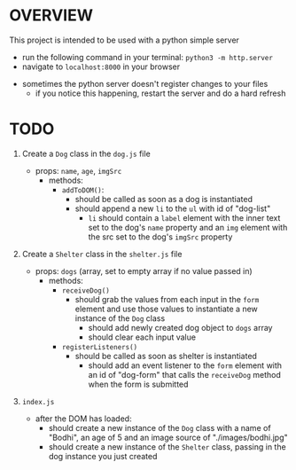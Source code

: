# OVERVIEW

This project is intended to be used with a python simple server
- run the following command in your terminal:
  `python3 -m http.server`
- navigate to `localhost:8000` in your browser
* sometimes the python server doesn't register changes to your files
  - if you notice this happening, restart the server and do a hard refresh


# TODO

1. Create a `Dog` class in the `dog.js` file
   - props: `name`, `age`, `imgSrc`
	 - methods: 
	   - `addToDOM()`:
		   - should be called as soon as a dog is instantiated
		   - should append a new `li` to the `ul` with id of "dog-list"
			 - `li` should contain a `label` element with the inner text set
			   to the dog's `name` property and an `img` element with the src
				 set to the dog's `imgSrc` property



2. Create a `Shelter` class in the `shelter.js` file
   - props: `dogs` (array, set to empty array if no value passed in)
	 - methods:
	   - `receiveDog()`
		   - should grab the values from each input in the `form` element and
			   use those values to instantiate a new instance of the `Dog` class
			 - should add newly created dog object to `dogs` array
			 - should clear each input value
	   - `registerListeners()`
		   - should be called as soon as shelter is instantiated
			 - should add an event listener to the `form` element with
			   an id of "dog-form" that calls the `receiveDog` method
				 when the form is submitted



3. `index.js`
   - after the DOM has loaded:
	   - should create a new instance of the `Dog` class with a name of "Bodhi",
		   an age of 5 and an image source of "./images/bodhi.jpg"
   	 - should create a new instance of the `Shelter` class, passing in the
			 dog instance you just created